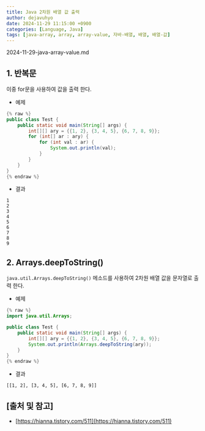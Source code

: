 ```yaml
---
title: Java 2차원 배열 값 출력
author: dejavuhyo
date: 2024-11-29 11:15:00 +0900
categories: [Language, Java]
tags: [java-array, array, array-value, 자바-배열, 배열, 배열-값]
---
```


2024-11-29-java-array-value.md

## 1. 반복문
이중 for문을 사용하여 값을 출력 한다.

* 예제

```java
{% raw %}
public class Test {
    public static void main(String[] args) {
        int[][] ary = {{1, 2}, {3, 4, 5}, {6, 7, 8, 9}};
        for (int[] ar : ary) {
            for (int val : ar) {
                System.out.println(val);
            }
        }
    }
}
{% endraw %}
```

* 결과

```text
1
2
3
4
5
6
7
8
9
```

## 2. Arrays.deepToString()
`java.util.Arrays.deepToString()` 메소드를 사용하여 2차원 배열 값을 문자열로 출력 한다.

* 예제

```java
{% raw %}
import java.util.Arrays;

public class Test {
    public static void main(String[] args) {
        int[][] ary = {{1, 2}, {3, 4, 5}, {6, 7, 8, 9}};
        System.out.println(Arrays.deepToString(ary));
    }
}
{% endraw %}
```

* 결과

```text
[[1, 2], [3, 4, 5], [6, 7, 8, 9]]
```

## [출처 및 참고]
* [https://hianna.tistory.com/511](https://hianna.tistory.com/511)
